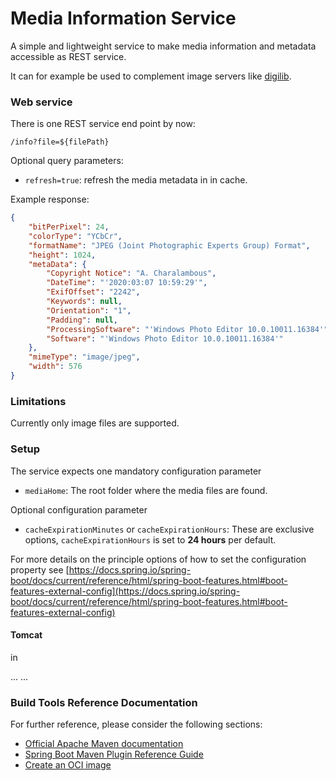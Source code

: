# Media Information Service

A simple and lightweight service to make media information and metadata accessible as REST service.

It can for example be used to complement image servers like [digilib](https://robcast.github.io/digilib/).   

### Web service

There is one REST service end point by now:

`/info?file=${filePath}`

Optional query parameters: 

* `refresh=true`: refresh the media metadata in in cache.


Example response:

~~~json
{
    "bitPerPixel": 24,
    "colorType": "YCbCr",
    "formatName": "JPEG (Joint Photographic Experts Group) Format",
    "height": 1024,
    "metaData": {
        "Copyright Notice": "A. Charalambous",
        "DateTime": "'2020:03:07 10:59:29'",
        "ExifOffset": "2242",
        "Keywords": null,
        "Orientation": "1",
        "Padding": null,
        "ProcessingSoftware": "'Windows Photo Editor 10.0.10011.16384'",
        "Software": "'Windows Photo Editor 10.0.10011.16384'"
    },
    "mimeType": "image/jpeg",
    "width": 576
}
~~~

### Limitations

Currently only image files are supported.

### Setup

The service expects one mandatory configuration parameter

* `mediaHome`: The root folder where the media files are found.

Optional configuration parameter

* `cacheExpirationMinutes` or `cacheExpirationHours`: These are exclusive options, `cacheExpirationHours` is set to **24 hours** per default.

For more details on the principle options of how to set the configuration property see [https://docs.spring.io/spring-boot/docs/current/reference/html/spring-boot-features.html#boot-features-external-config](https://docs.spring.io/spring-boot/docs/current/reference/html/spring-boot-features.html#boot-features-external-config)
  
#### Tomcat

in 

<Context>
  ...
  <Parameter name="companyName" value="My Company, Incorporated" override="false"/>
  ...
</Context>

### Build Tools Reference Documentation
For further reference, please consider the following sections:

* [Official Apache Maven documentation](https://maven.apache.org/guides/index.html)
* [Spring Boot Maven Plugin Reference Guide](https://docs.spring.io/spring-boot/docs/2.4.3/maven-plugin/reference/html/)
* [Create an OCI image](https://docs.spring.io/spring-boot/docs/2.4.3/maven-plugin/reference/html/#build-image)

